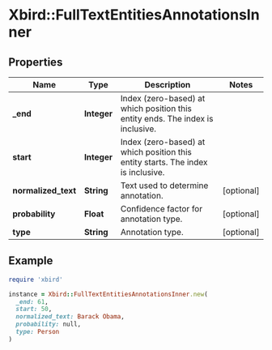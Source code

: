 # Xbird::FullTextEntitiesAnnotationsInner

## Properties

| Name | Type | Description | Notes |
| ---- | ---- | ----------- | ----- |
| **_end** | **Integer** | Index (zero-based) at which position this entity ends.  The index is inclusive. |  |
| **start** | **Integer** | Index (zero-based) at which position this entity starts.  The index is inclusive. |  |
| **normalized_text** | **String** | Text used to determine annotation. | [optional] |
| **probability** | **Float** | Confidence factor for annotation type. | [optional] |
| **type** | **String** | Annotation type. | [optional] |

## Example

```ruby
require 'xbird'

instance = Xbird::FullTextEntitiesAnnotationsInner.new(
  _end: 61,
  start: 50,
  normalized_text: Barack Obama,
  probability: null,
  type: Person
)
```

